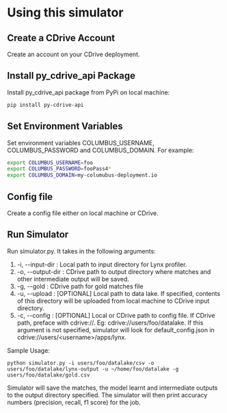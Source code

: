 # Using this simulator

## Create a CDrive Account

Create an account on your CDrive deployment.

## Install py\_cdrive\_api Package

Install py\_cdrive\_api package from PyPi on local machine:

```bash
pip install py-cdrive-api
```
## Set Environment Variables

Set environment variables COLUMBUS\_USERNAME, COLUMBUS\_PASSWORD and COLUMBUS\_DOMAIN. For example:

```bash
export COLUMBUS_USERNAME=foo
export COLUMBUS_PASSWORD=fooPass4*
export COLUMBUS_DOMAIN=my-columubus-deployment.io
```
## Config file

Create a config file either on local machine or CDrive. 

## Run Simulator

Run simulator.py. It takes in the following arguments:

1. -i, --input-dir : Local path to input directory for Lynx profiler.
2. -o, --output-dir : CDrive path to output directory where matches and other intermediate output will be saved.
3. -g, --gold : CDrive path for gold matches file 
4. -u, --upload : \[OPTIONAL\] Local path to data lake. If specified, contents of this directory will be uploaded from local machine to 
CDrive input directory.
5. -c, --config : \[OPTIONAL\] Local or CDrive path to config file. If CDrive path, preface with cdrive://. Eg: cdrive://users/foo/datalake. 
If this argument is not specified, simulator will look for default\_config.json in cdrive://users/\<username\>/apps/lynx.

Sample Usage:

```
python simulator.py -i users/foo/datalake/csv -o users/foo/datalake/lynx-output -u ~/home/foo/datalake -g users/foo/datalake/gold.csv
```
Simulator will save the matches, the model learnt and intermediate outputs to the output directory specified. The simulator will then print
accuracy numbers (precision, recall, f1 score) for the job.
